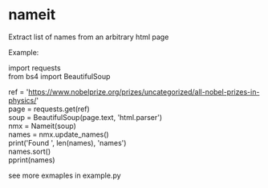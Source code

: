 # nameit
Extract list of names from an arbitrary html page

Example:

import requests  
from bs4 import BeautifulSoup  

ref = 'https://www.nobelprize.org/prizes/uncategorized/all-nobel-prizes-in-physics/'  
page = requests.get(ref)  
soup = BeautifulSoup(page.text, 'html.parser')  
nmx = Nameit(soup)  
names = nmx.update_names()  
print('Found ', len(names), 'names')   
names.sort()  
pprint(names)  

see more exmaples in example.py
